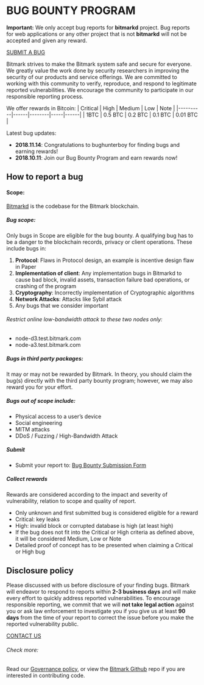 # BUG BOUNTY PROGRAM

**Important:** We only accept bug reports for **bitmarkd** project. Bug reports for web applications or any other project that is not **bitmarkd** will not be accepted and given any reward.

[SUBMIT A BUG](https://docs.google.com/forms/d/e/1FAIpQLSeVzZfd-DDQNuVVDMkwgu4VSxmPnvB6OLo_sw_9CH1w34xoZA/viewform)

Bitmark strives to make the Bitmark system safe and secure for everyone. We greatly value the work done by security researchers in improving the security of our products and service offerings. We are committed to working with this community to verify, reproduce, and respond to legitimate reported vulnerabilities. We encourage the community to participate in our responsible reporting process.

We offer rewards in Bitcoin:
| Critical | High | Medium | Low | Note |
|----------|------|--------|-----|------|
| 1BTC | 0.5 BTC | 0.2 BTC | 0.1 BTC | 0.01 BTC |

Latest bug updates:
* **2018.11.14**: Congratulations to bughunterboy for finding bugs and earning rewards!
* **2018.10.11**: Join our Bug Bounty Program and earn rewards now!


## How to report a bug

#### Scope:
[Bitmarkd](https://github.com/bitmark-inc/bitmarkd) is the codebase for the Bitmark blockchain.

##### Bug scope:
Only bugs in Scope are eligible for the bug bounty. A qualifying bug has to be a danger to the blockchain records, privacy or client operations. These include bugs in:
1. **Protocol**: Flaws in Protocol design, an example is incentive design flaw in Paper
2. **Implementation of client**: Any implementation bugs in Bitmarkd to cause bad block, invalid assets, transaction failure bad operations, or crashing of the program
3. **Cryptography**: Incorrectly implementation of Cryptographic algorithms
4. **Network Attacks**: Attacks like Sybil attack
5. Any bugs that we consider important

###### Restrict online low-bandwidth attack to these two nodes only:
* node-d3.test.bitmark.com
* node-a3.test.bitmark.com

##### Bugs in third party packages:
It may or may not be rewarded by Bitmark. In theory, you should claim the bug(s) directly with the third party bounty program; however, we may also reward you for your effort.

##### Bugs out of scope include:
* Physical access to a user’s device
* Social engineering
* MITM attacks
* DDoS / Fuzzing / High-Bandwidth Attack

##### Submit
* Submit your report to: [Bug Bounty Submission Form](https://docs.google.com/forms/d/e/1FAIpQLSeVzZfd-DDQNuVVDMkwgu4VSxmPnvB6OLo_sw_9CH1w34xoZA/viewform)

##### Collect rewards
Rewards are considered according to the impact and severity of vulnerability, relation to scope and quality of report. 

* Only unknown and first submitted bug is considered eligible for a reward
* Critical: key leaks
* High: invalid block or corrupted database is high (at least high)
* If the bug does not fit into the Critical or High criteria as defined above, it will be considered Medium, Low or Note
* Detailed proof of concept has to be presented when claiming a Critical or High bug

## Disclosure policy
Please discussed with us before disclosure of your finding bugs. Bitmark will endeavor to respond to reports within **2-3 business days** and will make every effort to quickly address reported vulnerabilities. To encourage responsible reporting, we commit that we will **not take legal action** against you or ask law enforcement to investigate you if you give us at least **90 days** from the time of your report to correct the issue before you make the reported vulnerability public.

[CONTACT US](mailto:security@bitmark.com)

###### Check more:
Read our [Governance policy](https://bitmark.com/en/legal/governance-policy), or view the [Bitmark Github](https://bitmark.com/en/developers/github) repo if you are interested in contributing code.
